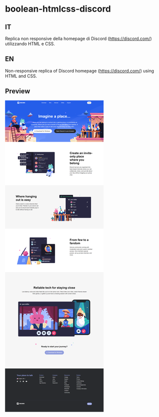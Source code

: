 # boolean-htmlcss-discord

## IT

Replica non responsive della homepage di Discord (https://discord.com/) utilizzando HTML e CSS.

## EN

Non-responsive replica of Discord homepage (https://discord.com/) using HTML and CSS.

## Preview

![Alt text](/layout.png?raw=true "Layout")
